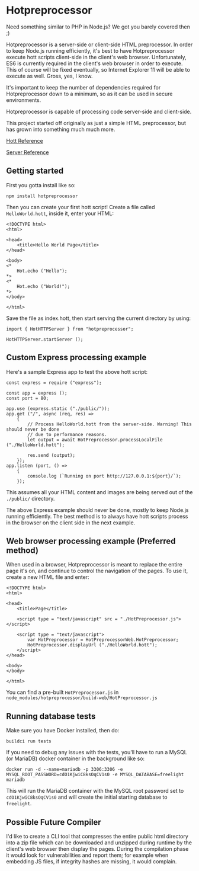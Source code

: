 # Hotpreprocessor
Need something similar to PHP in Node.js? We got you barely covered then ;)

Hotpreprocessor is a server-side or client-side HTML preprocessor. In order to keep Node.js running efficiently, it's best to have Hotpreprocessor execute hott scripts client-side in the client's web browser. Unfortunately, ES6 is currently required in the client's web browser in order to execute. This of course will be fixed eventually, so Internet Explorer 11 will be able to execute as well. Gross, yes, I know.

It's important to keep the number of dependencies required for Hotpreprocessor down to a minimum, so as it can be used in secure environments.

Hotpreprocessor is capable of processing code server-side and client-side.

This project started off originally as just a simple HTML preprocessor, but has grown into something much much more.

[Hott Reference](./docs/classes/hot.md)

[Server Reference](./docs/globals.md)

## Getting started
First you gotta install like so:

	npm install hotpreprocessor

Then you can create your first hott script! Create a file called ```HelloWorld.hott```, inside it, enter your HTML:

	<!DOCTYPE html>
	<html>

	<head>
		<title>Hello World Page</title>
	</head>
	
	<body>
	<*
		Hot.echo ("Hello");
	*>
	<*
		Hot.echo ("World!");
	*>
	</body>
	
	</html>

Save the file as index.hott, then start serving the current directory by using:

	import { HotHTTPServer } from "hotpreprocessor";

	HotHTTPServer.startServer ();

## Custom Express processing example
Here's a sample Express app to test the above hott script:

	const express = require ("express");

	const app = express ();
	const port = 80;

	app.use (express.static ("./public/"));
	app.get ("/", async (req, res) => 
		{
			// Process HelloWorld.hott from the server-side. Warning! This should never be done
			// due to performance reasons.
			let output = await HotPreprocessor.processLocalFile ("./HelloWorld.hott");

			res.send (output);
		});
	app.listen (port, () =>
		{
			console.log (`Running on port http://127.0.0.1:${port}/`);
		});

This assumes all your HTML content and images are being served out of the ```./public/``` directory.

The above Express example should never be done, mostly to keep Node.js running efficiently. The best method is to always have hott scripts process in the browser on the client side in the next example.

## Web browser processing example (Preferred method)
When used in a browser, Hotpreprocessor is meant to replace the entire page it's on, and continue to control the navigation of the pages. To use it, create a new HTML file and enter:

	<!DOCTYPE html>
	<html>

	<head>
		<title>Page</title>

		<script type = "text/javascript" src = "./HotPreprocessor.js"></script>

		<script type = "text/javascript">
			var HotPreprocessor = HotPreprocessorWeb.HotPreprocessor;
			HotPreprocessor.displayUrl ("./HelloWorld.hott");
		</script>
	</head>

	<body>
	</body>

	</html>

You can find a pre-built ```HotPreprocessor.js``` in ```node_modules/hotpreprocessor/build-web/HotPreprocessor.js```

## Running database tests
Make sure you have Docker installed, then do:

	buildci run tests

If you need to debug any issues with the tests, you'll have to run a MySQL (or MariaDB) docker container in the background like so:

	docker run -d --name=mariadb -p 3306:3306 -e MYSQL_ROOT_PASSWORD=cdO1KjwiC8ksOqCV1s0 -e MYSQL_DATABASE=freelight mariadb

This will run the MariaDB container with the MySQL root password set to ```cdO1KjwiC8ksOqCV1s0``` and will create the initial starting database to ```freelight```.

## Possible Future Compiler
I'd like to create a CLI tool that compresses the entire public html directory into a zip file which can be downloaded and unzipped during runtime by the client's web browser then display the pages. During the compilation phase it would look for vulnerabilities and report them; for example when embedding JS files, if integrity hashes are missing, it would complain.